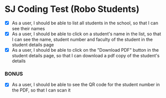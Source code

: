 # SJ Coding Test (Robo Students)

- [x] As a user, I should be able to list all students in the school, so that I can see their names
- [x] As a user, I should be able to click on a student's name in the list, so that I can see the name, student number and faculty of the student in the student details page
- [x] As a user, I should be able to click on the "Download PDF" button in the student details page, so that I can download a pdf copy of the student's details

### BONUS
- [x] As a user, I should be able to see the QR code for the student number in the PDF, so that I can scan it

